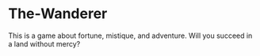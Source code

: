 # The-Wanderer
This is a game about fortune, mistique, and adventure.
Will you succeed in a land without mercy?
